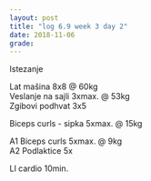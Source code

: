 ```yaml
---
layout: post
title: "log 6.9 week 3 day 2"
date: 2018-11-06
grade:
---
```



Istezanje

Lat mašina 8x8 @ 60kg   
Veslanje na sajli 3xmax. @ 53kg  
Zgibovi podhvat 3x5          

Biceps curls - sipka 5xmax. @ 15kg   

A1 Biceps curls 5xmax. @ 9kg       
A2 Podlaktice 5x   

LI cardio 10min.  
